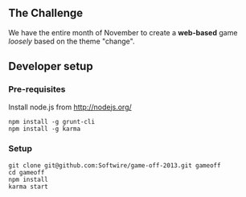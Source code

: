 ## The Challenge

We have the entire month of November to create a **web-based** game *loosely* based on the theme "change".

## Developer setup

### Pre-requisites

Install node.js from http://nodejs.org/

```
npm install -g grunt-cli
npm install -g karma
```

### Setup

```
git clone git@github.com:Softwire/game-off-2013.git gameoff
cd gameoff
npm install
karma start
```